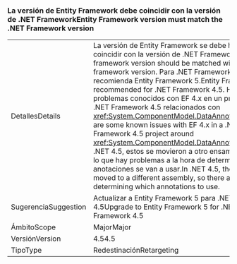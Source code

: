 ### <a name="entity-framework-version-must-match-the-net-framework-version"></a><span data-ttu-id="d650b-101">La versión de Entity Framework debe coincidir con la versión de .NET Framework</span><span class="sxs-lookup"><span data-stu-id="d650b-101">Entity Framework version must match the .NET Framework version</span></span>

|   |   |
|---|---|
|<span data-ttu-id="d650b-102">Detalles</span><span class="sxs-lookup"><span data-stu-id="d650b-102">Details</span></span>|<span data-ttu-id="d650b-103">La versión de Entity Framework se debe hacer coincidir con la versión de .NET Framework.</span><span class="sxs-lookup"><span data-stu-id="d650b-103">The entity framework version should be matched with the .NET framework version.</span></span> <span data-ttu-id="d650b-104">Para .NET Framework 4.5 se recomienda Entity Framework 5.</span><span class="sxs-lookup"><span data-stu-id="d650b-104">Entity Framework 5 is recommended for .NET Framework 4.5.</span></span> <span data-ttu-id="d650b-105">Hay algunos problemas conocidos con EF 4.x en un proyecto de .NET Framework 4.5 relacionados con <xref:System.ComponentModel.DataAnnotations>.</span><span class="sxs-lookup"><span data-stu-id="d650b-105">There are some known issues with EF 4.x in a .NET Framework 4.5 project around <xref:System.ComponentModel.DataAnnotations>.</span></span> <span data-ttu-id="d650b-106">En .NET 4.5, estos se movieron a otro ensamblado, por lo que hay problemas a la hora de determinar qué anotaciones se van a usar.</span><span class="sxs-lookup"><span data-stu-id="d650b-106">In .NET 4.5, these were moved to a different assembly, so there are issues determining which annotations to use.</span></span>|
|<span data-ttu-id="d650b-107">Sugerencia</span><span class="sxs-lookup"><span data-stu-id="d650b-107">Suggestion</span></span>|<span data-ttu-id="d650b-108">Actualizar a Entity Framework 5 para .NET Framework 4.5</span><span class="sxs-lookup"><span data-stu-id="d650b-108">Upgrade to Entity Framework 5 for .NET Framework 4.5</span></span>|
|<span data-ttu-id="d650b-109">Ámbito</span><span class="sxs-lookup"><span data-stu-id="d650b-109">Scope</span></span>|<span data-ttu-id="d650b-110">Major</span><span class="sxs-lookup"><span data-stu-id="d650b-110">Major</span></span>|
|<span data-ttu-id="d650b-111">Versión</span><span class="sxs-lookup"><span data-stu-id="d650b-111">Version</span></span>|<span data-ttu-id="d650b-112">4.5</span><span class="sxs-lookup"><span data-stu-id="d650b-112">4.5</span></span>|
|<span data-ttu-id="d650b-113">Tipo</span><span class="sxs-lookup"><span data-stu-id="d650b-113">Type</span></span>|<span data-ttu-id="d650b-114">Redestinación</span><span class="sxs-lookup"><span data-stu-id="d650b-114">Retargeting</span></span>|

